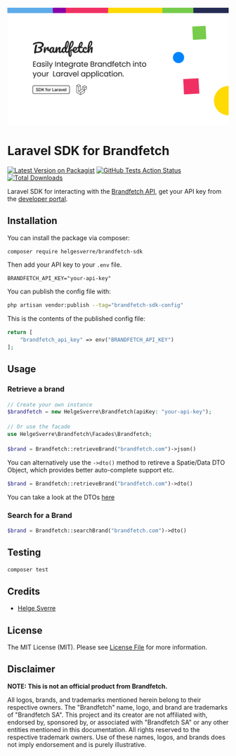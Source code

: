![Brandfetch SDK](.github/header.png)

# Laravel SDK for Brandfetch

[![Latest Version on Packagist](https://img.shields.io/packagist/v/helgesverre/brandfetch-sdk.svg?style=flat-square)](https://packagist.org/packages/helgesverre/brandfetch-sdk)
[![GitHub Tests Action Status](https://img.shields.io/github/actions/workflow/status/helgesverre/brandfetch-sdk/run-tests.yml?branch=main&label=tests&style=flat-square)](https://github.com/helgesverre/brandfetch-sdk/actions?query=workflow%3Arun-tests+branch%3Amain)
[![Total Downloads](https://img.shields.io/packagist/dt/helgesverre/brandfetch-sdk.svg?style=flat-square)](https://packagist.org/packages/helgesverre/brandfetch-sdk)

Laravel SDK for interacting with the [Brandfetch API](https://docs.brandfetch.com/reference/get-started), get your API
key from the [developer portal](https://developers.brandfetch.com/).

## Installation

You can install the package via composer:

```bash
composer require helgesverre/brandfetch-sdk
```

Then add your API key to your `.env` file.

```
BRANDFETCH_API_KEY="your-api-key"
```

You can publish the config file with:

```bash
php artisan vendor:publish --tag="brandfetch-sdk-config"
```

This is the contents of the published config file:

```php
return [
    "brandfetch_api_key" => env("BRANDFETCH_API_KEY")
];
```

## Usage

### Retrieve a brand

```php
// Create your own instance
$brandfetch = new HelgeSverre\Brandfetch(apiKey: "your-api-key");

// Or use the facade
use HelgeSverre\Brandfetch\Facades\Brandfetch;

$brand = Brandfetch::retrieveBrand("brandfetch.com")->json()
```

You can alternatively use the `->dto()` method to retireve a Spatie/Data DTO Object, which provides better auto-complete
support etc.

```php
$brand = Brandfetch::retrieveBrand("brandfetch.com")->dto()
```

You can take a look at the DTOs [here](./src/Data/Brand.php)

### Search for a Brand

```php
$brand = Brandfetch::searchBrand("brandfetch.com")->dto()
```

## Testing

```bash
composer test
```

## Credits

- [Helge Sverre](https://github.com/HelgeSverre)

## License

The MIT License (MIT). Please see [License File](LICENSE.md) for more information.

## Disclaimer

**NOTE: This is not an official product from Brandfetch.**

All logos, brands, and trademarks mentioned herein belong to their respective owners. The "Brandfetch" name, logo, and
brand are trademarks of "Brandfetch SA". This project and its creator are not affiliated with, endorsed by, sponsored
by, or associated with "Brandfetch SA" or any other entities mentioned in this documentation. All rights reserved to the
respective trademark owners. Use of these names, logos, and brands does not imply endorsement and is purely
illustrative.


